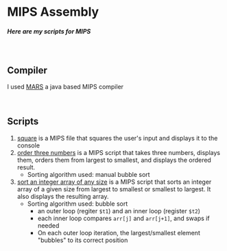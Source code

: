 # MIPS Assembly
##### Here are my scripts for MIPS

<br>

## Compiler
I used [MARS](https://dpetersanderson.github.io/download.html) a java based MIPS compiler

<br>

## Scripts
1. [square](square.asm) is a MIPS file that squares the user's input and displays it to the console
2. [order three numbers](order_three_numbers.asm) is a MIPS script that takes three numbers, displays them, orders them from largest to smallest, and displays the ordered result.
    - Sorting algorithm used: manual bubble sort
3. [sort an integer array of any size](sort_int_array.asm) is a MIPS script that sorts an integer array of a given size from largest to smallest or smallest to largest. It also displays the resulting array.
    - Sorting algorithm used: bubble sort
        - an outer loop (regiter `$t1`) and an inner loop (register `$t2`)
        - each inner loop compares `arr[j]` and `arr[j+1]`, and swaps if needed
        - On each outer loop iteration, the largest/smallest element "bubbles" to its correct position
